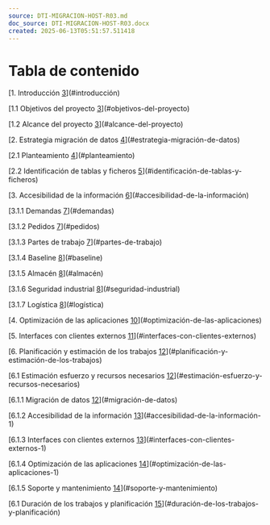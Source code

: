 ```yaml
---
source: DTI-MIGRACION-HOST-R03.md
doc_source: DTI-MIGRACION-HOST-R03.docx
created: 2025-06-13T05:51:57.511418
---
```

#  **Tabla de contenido**

[1. Introducción [3](#introducción)](#introducción)

[1.1 Objetivos del proyecto
[3](#objetivos-del-proyecto)](#objetivos-del-proyecto)

[1.2 Alcance del proyecto
[3](#alcance-del-proyecto)](#alcance-del-proyecto)

[2. Estrategia migración de datos
[4](#estrategia-migración-de-datos)](#estrategia-migración-de-datos)

[2.1 Planteamiento [4](#planteamiento)](#planteamiento)

[2.2 Identificación de tablas y ficheros
[5](#identificación-de-tablas-y-ficheros)](#identificación-de-tablas-y-ficheros)

[3. Accesibilidad de la información
[6](#accesibilidad-de-la-información)](#accesibilidad-de-la-información)

[3.1.1 Demandas [7](#demandas)](#demandas)

[3.1.2 Pedidos [7](#pedidos)](#pedidos)

[3.1.3 Partes de trabajo [7](#partes-de-trabajo)](#partes-de-trabajo)

[3.1.4 Baseline [8](#baseline)](#baseline)

[3.1.5 Almacén [8](#almacén)](#almacén)

[3.1.6 Seguridad industrial
[8](#seguridad-industrial)](#seguridad-industrial)

[3.1.7 Logística [8](#logística)](#logística)

[4. Optimización de las aplicaciones
[10](#optimización-de-las-aplicaciones)](#optimización-de-las-aplicaciones)

[5. Interfaces con clientes externos
[11](#interfaces-con-clientes-externos)](#interfaces-con-clientes-externos)

[6. Planificación y estimación de los trabajos
[12](#planificación-y-estimación-de-los-trabajos)](#planificación-y-estimación-de-los-trabajos)

[6.1 Estimación esfuerzo y recursos necesarios
[12](#estimación-esfuerzo-y-recursos-necesarios)](#estimación-esfuerzo-y-recursos-necesarios)

[6.1.1 Migración de datos
[12](#migración-de-datos)](#migración-de-datos)

[6.1.2 Accesibilidad de la información
[13](#accesibilidad-de-la-información-1)](#accesibilidad-de-la-información-1)

[6.1.3 Interfaces con clientes externos
[13](#interfaces-con-clientes-externos-1)](#interfaces-con-clientes-externos-1)

[6.1.4 Optimización de las aplicaciones
[14](#optimización-de-las-aplicaciones-1)](#optimización-de-las-aplicaciones-1)

[6.1.5 Soporte y mantenimiento
[14](#soporte-y-mantenimiento)](#soporte-y-mantenimiento)

[6.1 Duración de los trabajos y planificación
[15](#duración-de-los-trabajos-y-planificación)](#duración-de-los-trabajos-y-planificación)

